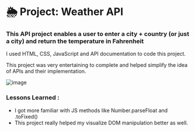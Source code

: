 # 🌦 Project: Weather API

### This API project enables a user to enter a city + country (or just a city) and return the temperature in Fahrenheit

I used HTML, CSS, JavaScript and API documentation to code this project.

This project was very entertaining to complete and helped simplify the idea of APIs and their implementation. 

![image](https://github.com/fjh321/Weather-Map-API-FJH/assets/64885403/20056a4c-52d2-4212-9f40-4b8a6a2617e7)

### Lessons Learned :

- I got more familiar with JS methods like Number.parseFloat and .toFixed()
- This project really helped my visualize DOM manipulation better as well.
